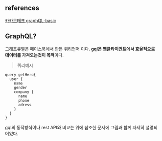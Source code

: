 ## references
[카카오테크 graphQL-basic](https://tech.kakao.com/2019/08/01/graphql-basic/)

## GraphQL?

그래프큐엘은 페이스북에서 만든 쿼리언어 이다.
**gql은 웹클라이언트에서 효율적으로 데이터를 가져오는것이 목적**이다.

> 쿼리예시
```code
query getHero{
  user {
    name
    gender
    company {
      name
      phone
      adress
    }
  }
}
```

gql의 동작방식이나 rest API와 비교는
위에 참조한 문서에 그림과 함께 자세히 설명되어있다.